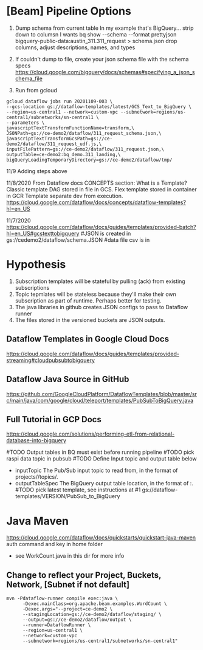 # [Beam] Pipeline Options
1. Dump schema from current table
      In my example that's BigQuery... strip down to columsn I wants
      bq show --schema --format prettyjson bigquery-public-data:austin_311.311_request > schema.json
      drop columns, adjust descriptions, names, and types

1. If couldn't dump to file, create your json schema file with the schema specs
      https://cloud.google.com/bigquery/docs/schemas#specifying_a_json_schema_file


1. Run from gcloud 
```
gcloud dataflow jobs run 20201109-003 \
--gcs-location gs://dataflow-templates/latest/GCS_Text_to_BigQuery \
--region=us-central1 --network=custom-vpc --subnetwork=regions/us-central1/subnetworks/sn-central1 \
--parameters \
javascriptTextTransformFunctionName=transform,\
JSONPath=gs://ce-demo2/dataflow/311_request_schema.json,\
javascriptTextTransformGcsPath=gs://ce-demo2/dataflow/311_request_udf.js,\
inputFilePattern=gs://ce-demo2/dataflow/311_request.json,\
outputTable=ce-demo2:bq_demo.311_landing,\
bigQueryLoadingTemporaryDirectory=gs://ce-demo2/dataflow/tmp/
```

11/9
Adding steps above

11/8/2020
From Dataflow docs CONCEPTS section: What is a Template?
Classic template DAG stored in file in GCS. Flex template stored in container in GCR
Template separate dev from execution.
https://cloud.google.com/dataflow/docs/concepts/dataflow-templates?hl=en_US


11/7/2020
https://cloud.google.com/dataflow/docs/guides/templates/provided-batch?hl=en_US#gcstexttobigquery
#JSON is created in gs://cedemo2/dataflow/schema.JSON
#data file csv is in 




# Hypothesis
1. Subscription templates will be stateful by pulling (ack) from existing subscriptions
1.  Topic tepmlates will be stateless because they'll make their own subscription as part of runtime. Perhaps better for testing.
1. The java libraries in github creates JSON configs to pass to Dataflow runner
1. The files stored in the versioned buckets are JSON outputs.


## Dataflow Templates in Google Cloud Docs
https://cloud.google.com/dataflow/docs/guides/templates/provided-streaming#cloudpubsubtobigquery

## Dataflow Java Source in GitHub
https://github.com/GoogleCloudPlatform/DataflowTemplates/blob/master/src/main/java/com/google/cloud/teleport/templates/PubSubToBigQuery.java

## Full Tutorial in GCP Docs
https://cloud.google.com/solutions/performing-etl-from-relational-database-into-bigquery

#TODO Output tables in BQ must exist before running pipeline
#TODO pick raspi data topic in pubsub
#TODO Define Input topic and output table below
- inputTopic	The Pub/Sub input topic to read from, in the format of projects/<project>/topics/<topic>.
- outputTableSpec	The BigQuery output table location, in the format of <my-project>:<my-dataset>.<my-table>
#TODO pick latest template, see instructions at #1 gs://dataflow-templates/VERSION/PubSub_to_BigQuery





# Java Maven

 https://cloud.google.com/dataflow/docs/quickstarts/quickstart-java-maven
 auth command and key in home folder
 - see WorkCount.java in this dir for more info

## Change to reflect your Project, Buckets, Network, [Subnet if not default]
```
mvn -Pdataflow-runner compile exec:java \
      -Dexec.mainClass=org.apache.beam.examples.WordCount \
      -Dexec.args="--project=ce-demo2 \
      --stagingLocation=gs://ce-demo2/dataflow/staging/ \
      --output=gs://ce-demo2/dataflow/output \
      --runner=DataflowRunner \
      --region=us-central1 \
      --network=custom-vpc
      --subnetwork=regions/us-central1/subnetworks/sn-central1"
```